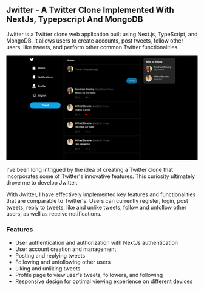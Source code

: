 ## Jwitter - A Twitter Clone Implemented With NextJs, Typepscript And MongoDB

Jwitter is a Twitter clone web application built using Next.js, TypeScript, and MongoDB. It allows users to create accounts, post tweets, follow other users, like tweets, and perform other common Twitter functionalities.

![Jwitter Preview](public/images/app-preview.png)

I've been long intrigued by the idea of creating a Twitter clone that incorporates some of Twitter's innovative features. This curiosity ultimately drove me to develop Jwitter.

With Jwitter, I have effectively implemented key features and functionalities that are comparable to Twitter's. Users can currently register, login, post tweets, reply to tweets, like and unlike tweets, follow and unfollow other users, as well as receive notifications.

### Features

- User authentication and authorization with NextJs authentication
- User account creation and management
- Posting and replying tweets
- Following and unfollowing other users
- Liking and unliking tweets
- Profile page to view user's tweets, followers, and following
- Responsive design for optimal viewing experience on different devices

